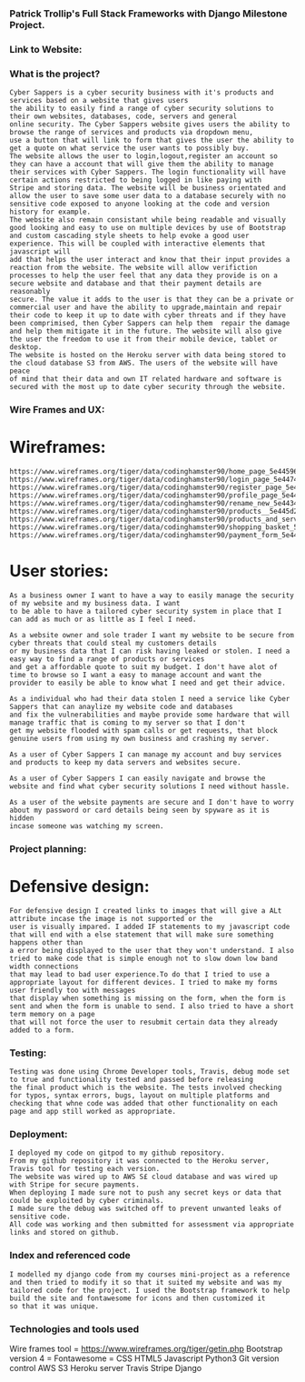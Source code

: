 ### Patrick Trollip's Full Stack Frameworks with Django Milestone Project.


### Link to Website:

### What is the project?
    Cyber Sappers is a cyber security business with it's products and services based on a website that gives users
    the ability to easily find a range of cyber security solutions to their own websites, databases, code, servers and general 
    online security. The Cyber Sappers website gives users the ability to browse the range of services and products via dropdown menu,
    use a button that will link to form that gives the user the ability to get a quote on what service the user wants to possibly buy.
    The website allows the user to login,logout,register an account so they can have a account that will give them the ability to manage
    their services with Cyber Sappers. The login functionality will have certain actions restricted to being logged in like paying with
    Stripe and storing data. The website will be business orientated and allow the user to save some user data to a database securely with no 
    sensitive code exposed to anyone looking at the code and version history for example.
    The website also remain consistant while being readable and visually good looking and easy to use on multiple devices by use of Bootstrap
    and custom cascading style sheets to help evoke a good user experience. This will be coupled with interactive elements that javascript will
    add that helps the user interact and know that their input provides a reaction from the website. The website will allow verifiction
    processes to help the user feel that any data they provide is on a secure website and database and that their payment details are reasonably
    secure. The value it adds to the user is that they can be a private or commercial user and have the ability to upgrade,maintain and repair
    their code to keep it up to date with cyber threats and if they have been comprimised, then Cyber Sappers can help them  repair the damage
    and help them mitigate it in the future. The website will also give the user the freedom to use it from their mobile device, tablet or desktop.
    The website is hosted on the Heroku server with data being stored to the cloud database S3 from AWS. The users of the website will have peace 
    of mind that their data and own IT related hardware and software is secured with the most up to date cyber security through the website.



### Wire Frames and UX:
# Wireframes:
    https://www.wireframes.org/tiger/data/codinghamster90/home_page_5e44596f3a303.htm
    https://www.wireframes.org/tiger/data/codinghamster90/login_page_5e4474971ca53.htm
    https://www.wireframes.org/tiger/data/codinghamster90/register_page_5e447350de782.htm
    https://www.wireframes.org/tiger/data/codinghamster90/profile_page_5e447b619894a.htm
    https://www.wireframes.org/tiger/data/codinghamster90/rename_new_5e4434013dea9.htm
    https://www.wireframes.org/tiger/data/codinghamster90/products__5e445d24d36d4.htm
    https://www.wireframes.org/tiger/data/codinghamster90/products_and_services_5e4459a2c8b7a.htm
    https://www.wireframes.org/tiger/data/codinghamster90/shopping_basket_5e4476d14c930.htm
    https://www.wireframes.org/tiger/data/codinghamster90/payment_form_5e4471ddde48a.htm


# User stories:

    As a business owner I want to have a way to easily manage the security of my website and my business data. I want
    to be able to have a tailored cyber security system in place that I can add as much or as little as I feel I need.

    As a website owner and sole trader I want my website to be secure from cyber threats that could steal my customers details
    or my business data that I can risk having leaked or stolen. I need a easy way to find a range of products or services
    and get a affordable quote to suit my budget. I don't have alot of time to browse so I want a easy to manage account and want the 
    provider to easily be able to know what I need and get their advice.

    As a individual who had their data stolen I need a service like Cyber Sappers that can anaylize my website code and databases
    and fix the vulnerabilities and maybe provide some hardware that will manage traffic that is coming to my server so that I don't
    get my website flooded with spam calls or get requests, that block genuine users from using my own business and crashing my server.

    As a user of Cyber Sappers I can manage my account and buy services and products to keep my data servers and websites secure.

    As a user of Cyber Sappers I can easily navigate and browse the website and find what cyber security solutions I need without hassle.

    As a user of the website payments are secure and I don't have to worry about my password or card details being seen by spyware as it is hidden
    incase someone was watching my screen.


### Project planning:

# Defensive design:
    For defensive design I created links to images that will give a ALt attribute incase the image is not supported or the 
    user is visually impared. I added IF statements to my javascript code that will end with a else statement that will make sure something happens other than
    a error being displayed to the user that they won't understand. I also tried to make code that is simple enough not to slow down low band width connections
    that may lead to bad user experience.To do that I tried to use a appropriate layout for different devices. I tried to make my forms user friendly too with messages
    that display when something is missing on the form, when the form is sent and when the form is unable to send. I also tried to have a short term memory on a page 
    that will not force the user to resubmit certain data they already added to a form.

### Testing:

    Testing was done using Chrome Developer tools, Travis, debug mode set to true and functionality tested and passed before releasing
    the final product which is the website. The tests involved checking for typos, syntax errors, bugs, layout on multiple platforms and 
    checking that whne code was added that other functionality on each page and app still worked as appropriate.

### Deployment:
    I deployed my code on gitpod to my github repository.
    From my github repository it was connected to the Heroku server, Travis tool for testing each version.
    The website was wired up to AWS S£ cloud database and was wired up with Stripe for secure payments.
    When deploying I made sure not to push any secret keys or data that could be exploited by cyber criminals.
    I made sure the debug was switched off to prevent unwanted leaks of sensitive code.
    All code was working and then submitted for assessment via appropriate links and stored on github.

### Index and referenced code
    I modelled my django code from my courses mini-project as a reference and then tried to modify it so that it suited my website and was my 
    tailored code for the project. I used the Bootstrap framework to help build the site and fontawesome for icons and then customized it 
    so that it was unique.

### Technologies and tools used
 Wire frames tool = https://www.wireframes.org/tiger/getin.php
 Bootstrap version 4 =
 Fontawesome =
 CSS
 HTML5
 Javascript
 Python3
 Git version control
 AWS S3
 Heroku server
 Travis
 Stripe
 Django
